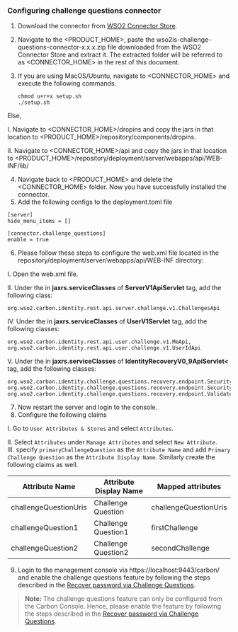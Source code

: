 ### **Configuring challenge questions connector**

1. Download the connector from [WSO2 Connector Store](https://store.wso2.com/connector/identity-challenge-questions).
2. Navigate to the <PRODUCT_HOME>, paste the wso2is-challenge-questions-connector-x.x.x.zip file downloaded from the WSO2 Connector Store and extract it. The extracted folder will be referred to as <CONNECTOR_HOME> in the rest of this document.
3. If you are using MacOS/Ubuntu, navigate to <CONNECTOR_HOME> and execute the following commands.

    ```
    chmod u+r+x setup.sh
    ./setup.sh
    ```
   
Else,

I. Navigate to <CONNECTOR_HOME>/dropins and copy the jars in that location to <PRODUCT_HOME>/repository/components/dropins.

II. Navigate to <CONNECTOR_HOME>/api and copy the jars in that location to <PRODUCT_HOME>/repository/deployment/server/webapps/api/WEB-INF/lib/

4. Navigate back to <PRODUCT_HOME> and delete the <CONNECTOR_HOME> folder. Now you have successfully installed the connector.
5. Add the following configs to the deployment.toml file

```
[server]
hide_menu_items = []

[connector.challenge_questions]
enable = true
```

6. Please follow these steps to configure the web.xml file located in the repository/deployment/server/webapps/api/WEB-INF directory:

I. Open the web.xml file.

II. Under the **<param-value>** in **jaxrs.serviceClasses** of **<servlet-name>ServerV1ApiServlet</servlet-name>** tag, add the following class:

`org.wso2.carbon.identity.rest.api.server.challenge.v1.ChallengesApi
`

IV. Under the **<param-value>** in **jaxrs.serviceClasses** of **<servlet-name>UserV1Servlet</servlet-name>** tag, add the following classes:

```
org.wso2.carbon.identity.rest.api.user.challenge.v1.MeApi,
org.wso2.carbon.identity.rest.api.user.challenge.v1.UserIdApi
```

V. Under the **<param-value>** in **jaxrs.serviceClasses** of **<servlet-name>IdentityRecoveryV0_9ApiServlet<</servlet-name>** tag, add the following classes:

```
org.wso2.carbon.identity.challenge.questions.recovery.endpoint.SecurityQuestionApi,
org.wso2.carbon.identity.challenge.questions.recovery.endpoint.SecurityQuestionsApi,
org.wso2.carbon.identity.challenge.questions.recovery.endpoint.ValidateAnswerApi
```
7. Now restart the server and login to the console.
8. Configure the following claims

I. Go to `User Attributes & Stores` and select `Attributes`. 

II. Select `Attributes` under `Manage Attributes` and select `New Attribute`.  
III. specify `primaryChallengeQuestion` as the `Attribute Name` and add `Primary Challenge Question` as the `Attribute Display Name`.
Similarly create the following claims as well.

| Attribute Name        | Attribute Display Name | Mapped attributes |
|-----------------------|------------------------|-------------------|
| challengeQuestionUris | Challenge Question | challengeQuestionUris|
| challengeQuestion1 | Challenge Question1 | firstChallenge|
| challengeQuestion2 | Challenge Question2 | secondChallenge|

9. Login to the management console via https://localhost:9443/carbon/ and enable the challenge questions feature by following the steps described in the [Recover password via Challenge Questions](/docs/enable-password-reset-via-challenge-questions.md).

> **Note:**
The challenge questions feature can only be configured from the Carbon Console. Hence, please enable the feature by following the steps described in the [Recover password via Challenge Questions](/docs/enable-password-reset-via-challenge-questions.md).
